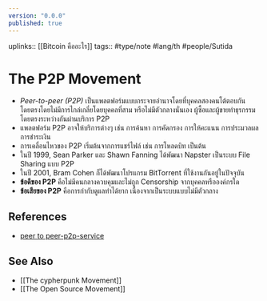 ```yaml
---
version: "0.0.0"
published: true
---
```

uplinks:: [[Bitcoin คืออะไร]]
tags:: #type/note #lang/th #people/Sutida

# The P2P Movement
- *Peer-to-peer (P2P)* เป็นแพลตฟอร์มแบบกระจายอำนาจโดยที่บุคคลสองคนโต้ตอบกันโดยตรงโดยไม่มีการไกล่เกลี่ยโดยบุคคลที่สาม หรือไม่มีตัวกลางนั่นเอง ผู้ซื้อและผู้ขายทำธุรกรรมโดยตรงระหว่างกันผ่านบริการ P2P 
- แพลตฟอร์ม P2P อาจให้บริการต่างๆ เช่น การค้นหา การคัดกรอง การให้คะแนน การประมวลผลการชำระเงิน 
- การเคลื่อนไหวของ P2P เริ่มต้นจากการแชร์ไฟล์ เช่น การโหลดบิท เป็นต้น
- ในปี 1999, Sean Parker และ Shawn Fanning ได้พัฒนา Napster เป็นระบบ File Sharing แบบ P2P
- ในปี 2001, Bram Cohen ก็ได้พัฒนาโปรแกรม BitTorrent ที่ใช้งานกันอยู่ในปัจจุบัน
-  **ข้อดีของ P2P** คือไม่มีคนกลางควบคุมและไม่ถูก Censorship จากบุคคลหรือองค์กรใด
- **ข้อเสียของ P2P** คือการกำกับดูแลทำได้ยาก เนื่องจากเป็นระบบแบบไม่มีตัวกลาง

## References
-  [peer to peer-p2p-service](https://www.investopedia.com/terms/p/peertopeer-p2p-service.asp)

## See Also
- [[The cypherpunk Movement]]
- [[The Open Source Movement]]
